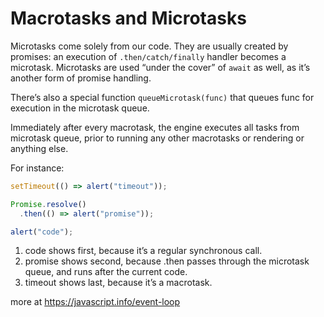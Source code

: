 
# Macrotasks and Microtasks

Microtasks come solely from our code. They are usually created by promises: an execution of `.then/catch/finally` handler becomes a microtask.
Microtasks are used “under the cover” of `await` as well, as it’s another form of promise handling.

There’s also a special function `queueMicrotask(func)` that queues func for execution in the microtask queue.

Immediately after every macrotask, the engine executes all tasks from microtask queue, prior to running any other macrotasks or rendering or anything else.

For instance:

```js
setTimeout(() => alert("timeout"));

Promise.resolve()
  .then(() => alert("promise"));

alert("code");
```

1. code shows first, because it’s a regular synchronous call.
2. promise shows second, because .then passes through the microtask queue, and runs after the current code.
3. timeout shows last, because it’s a macrotask.


more at https://javascript.info/event-loop
